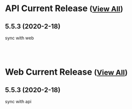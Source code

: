 
# API Current Release <small>([View All](/API.md))</small>
## 5.5.3 (2020-2-18)
sync with web

<br><br>
# Web Current Release <small>([View All](/Web.md))</small>
## 5.5.3 (2020-2-18)
sync with api

  